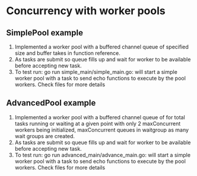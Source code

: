 # Concurrency with worker pools

## SimplePool example
1. Implemented a worker pool with a buffered channel queue of specified size and buffer takes in function reference.
2. As tasks are submit so queue fills up and wait for worker to be available before accepting new task.
3. To test run:
    go run simple_main/simple_main.go: will start a simple worker pool with a task to send echo functions to execute by the pool workers. Check files for more details

## AdvancedPool example
1. Implemented a worker pool with a buffered channel queue of for total tasks running or waiting at a given point with only 2 maxConcurrent workers being initialized, maxConcurrent queues in waitgroup as many wait groups are created. 
2. As tasks are submit so queue fills up and wait for worker to be available before accepting new task.
3. To test run:
    go run advanced_main/advance_main.go: will start a simple worker pool with a task to send echo functions to execute by the pool workers. Check files for more details
